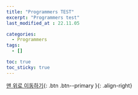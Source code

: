 ```yaml
---
title: "Programmers TEST"
excerpt: "Programmers test"
last_modified_at : 22.11.05

categories:
  - Programmers
tags:
  - []

toc: true
toc_sticky: true
---
```



[맨 위로 이동하기](#){: .btn .btn--primary }{: .align-right}